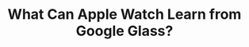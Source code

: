 ---
categories: all_articles
provider_display: "knowledge.wharton.upenn.edu"
provider_name: "knowledge.wharton.upenn.edu"
favicon_url: http://knowledge.wharton.upenn.edu/wp-content/themes/knowledge/inc/img/favicon.ico
title: "What Can Apple Watch Learn from Google Glass?"
published: 2015-03-29
source: http://knowledge.wharton.upenn.edu/article/what-can-apple-watch-learn-from-google-glass/
thumbnail: http://knowledge.wharton.upenn.edu/wp-content/uploads/2015/03/Apple-watch-sport.jpg
---